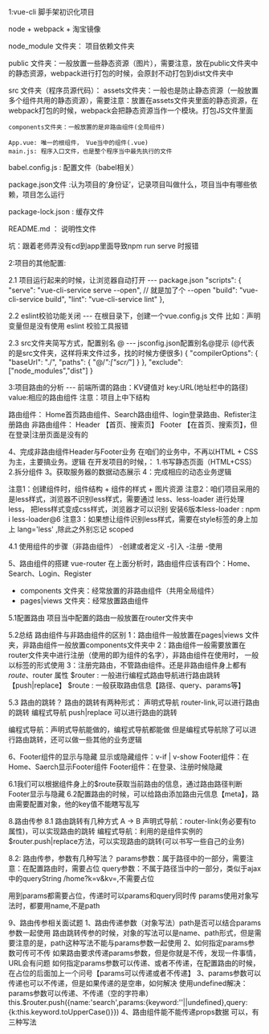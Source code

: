1:vue-cli 脚手架初识化项目


node  + webpack  +  淘宝镜像

node_module  文件夹： 项目依赖文件夹

public  文件夹：一般放置一些静态资源（图片），需要注意，放在public文件夹中的静态资源，webpack进行打包的时候，会原封不动打包到dist文件夹中

src 文件夹（程序员源代码）：
    assets文件夹：一般也是防止静态资源（一般放置多个组件共用的静态资源），需要注意：放置在assets文件夹里面的静态资源，在webpack打包的时候，webpack会把静态资源当作一个模块。打包JS文件里面

    components文件夹：一般放置的是非路由组件(全局组件)

    App.vue: 唯一的根组件， Vue当中的组件(.vue)
    main.js: 程序入口文件，也是整个程序当中最先执行的文件

babel.config.js : 配置文件（babel相关）

package.json文件 :认为项目的‘身份证’，记录项目叫做什么，项目当中有哪些依赖，项目怎么运行

package-lock.json : 缓存文件

README.md ： 说明性文件

坑：跟着老师弄没有cd到app里面导致npm run serve 时报错





2:项目的其他配置:

2.1  项目运行起来的时候，让浏览器自动打开
--- package.json
    "scripts": {
    "serve": "vue-cli-service serve --open",   //  就是加了个  --open
    "build": "vue-cli-service build",
    "lint": "vue-cli-service lint"
  },

2.2  eslint校验功能关闭
--- 在根目录下，创建一个vue.config.js 文件
比如：声明变量但是没有使用 eslint 校验工具报错

2.3  src文件夹简写方式，配置别名  @
--- jsconfig.json配置别名@提示   (@代表的是src文件夹，这样将来文件过多，找的时候方便很多)
{
    "compilerOptions": {
        "baseUrl": "./",
        "paths": {
            "@/*":["scr/*"]
        }
    },
    "exclude": ["node_modules","dist"]
}




3:项目路由的分析
--- 前端所谓的路由：KV键值对
key:URL(地址栏中的路径)
value:相应的路由组件
注意：项目上中下结构

路由组件：
Home首页路由组件、Search路由组件、login登录路由、Refister注册路由
非路由组件：
Header 【首页、搜索页】
Footer 【在首页、搜索页】，但在登录|注册页面是没有的






4、完成非路由组件Header与Footer业务
在咱们的业务中，不再以HTML + CSS 为主，主要搞业务。逻辑
在开发项目的时候，：
    1.书写静态页面（HTML+CSS）
    2.拆分组件
    3。获取服务器的数据动态展示
    4：完成相应的动态业务逻辑

注意1：创建组件时，组件结构 + 组件的样式 + 图片资源
注意2：咱们项目采用的是less样式，浏览器不识别less样式，需要通过 less、less-loader 进行处理less，
    把less样式变成css样式，浏览器才可以识别  安装6版本less-loader : npm i less-loader@6
注意3：如果想让组件识别less样式，需要在style标签的身上加上 lang='less' ,除此之外别忘记 scoped   

4.1 使用组件的步骤（非路由组件）
-创建或者定义
-引入
-注册
-使用






5、路由组件的搭建
vue-router
在上面分析时，路由组件应该有四个：Home、Search、Login、Register
- components 文件夹：经常放置的非路由组件（共用全局组件）
- pages|views 文件夹：经常放置路由组件
  
5.1配置路由
项目当中配置的路由一般放置在router文件夹中

5.2总结
路由组件与非路由组件的区别
1：路由组件一般放置在pages|views 文件夹，非路由组件一般放置components文件夹中
2：路由组件一般需要放置在router文件夹中进行注册（使用的即为组件的名字），非路由组件在使用时，
    一般以标签的形式使用
3：注册完路由，不管路由组件。还是非路由组件身上都有$route、$router 属性
    $router : 一般进行编程式路由导航进行路由跳转 【push|replace】
    $route : 一般获取路由信息【路径、query、params等】

5.3 路由的跳转？
路由的跳转有两种形式：
    声明式导航 router-link,可以进行路由的跳转
    编程式导航 push|replace  可以进行路由的跳转

编程式导航：声明式导航能做的，编程式导航都能做
但是编程式导航除了可以进行路由跳转，还可以做一些其他的业务逻辑






6、Footer组件的显示与隐藏
显示或隐藏组件：v-if | v-show
    Footer组件：在Home、Saerch显示Footer组件
    Footer组件：在登录、注册时候隐藏

6.1我们可以根据组件身上的$route获取当前路由的信息，通过路由路径判断Footer显示与隐藏
6.2配置路由的时候，可以给路由添加路由元信息【meta】，路由需要配置对象，他的key值不能瞎写乱写







8.路由传参
8.1  路由跳转有几种方式
    A -> B
    声明式导航：router-link(务必要有to属性)，可以实现路由的跳转
    编程式导航：利用的是组件实例的$router.push|replace方法，可以实现路由的跳转(可以书写一些自己的业务)

8.2: 路由传参，参数有几种写法？
params参数：属于路径中的一部分，需要注意：在配置路由时，需要占位
query参数：不属于路径当中的一部分，类似于ajax中的queryString   /home?k=v&kv=,不需要占位

用到params都需要占位，传递时可以params和query同时传
params使用对象写法时，都要用name,不是path







9、路由传参相关面试题
1、路由传递参数（对象写法）path是否可以结合params参数一起使用
    路由跳转传参的时候，对象的写法可以是name、path形式，但是需要注意的是，path这种写法不能与params参数一起使用
2、如何指定params参数可传可不传
    如果路由要求传递params参数，但是你就是不传，发现一件事情，URL会有问题
    如何指定params参数可以传递、或者不传递，在配置路由的时候，在占位的后面加上一个问号【params可以传递或者不传递】
3、params参数可以传递也可以不传递，但是如果传递的是空串，如何解决
    使用undefined解决：params参数可以传递、不传递（空的字符串）
    this.$router.push({name:'search',params:{keyword:''||undefined},query:{k:this.keyword.toUpperCase()}})
4、路由组件能不能传递props数据
    可以，有三种写法
